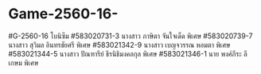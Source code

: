 # Game-2560-16-
#G-2560-16 โบนิซึม
#583020731-3 นางสาว ภาษิตา จันใจเด็ด       พิเศษ
#583020739-7 นางสาว สุวิมล อินทรชัยศรี       พิเศษ
#583021342-9 นางสาว เบญจวรรณ หอมตา      พิเศษ
#583021344-5 นางสาว ปัณฑารีย์ ธีรนิธิมงคลกุล   พิเศษ
#583021346-1 นาย พงศ์ภีระ ลีเกษม           พิเศษ
